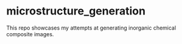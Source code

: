 # microstructure_generation
This repo showcases my attempts at generating inorganic chemical composite images.

